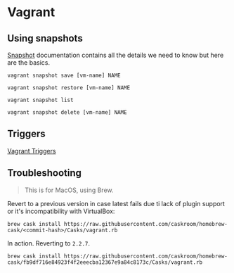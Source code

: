# Vagrant

## Using snapshots

[Snapshot](https://www.vagrantup.com/docs/cli/snapshot.html) documentation contains all the details we need to know but here are the basics.

```shell
vagrant snapshot save [vm-name] NAME
```

```shell
vagrant snapshot restore [vm-name] NAME
```

```shell
vagrant snapshot list
```

```shell
vagrant snapshot delete [vm-name] NAME
```

## Triggers

[Vagrant Triggers](https://www.vagrantup.com/docs/triggers)

## Troubleshooting

> This is for MacOS, using Brew.

Revert to a previous version in case latest fails due ti lack of plugin support or it's incompatibility with VirtualBox:

```shell
brew cask install https://raw.githubusercontent.com/caskroom/homebrew-cask/<commit-hash>/Casks/vagrant.rb
```

In action. Reverting to `2.2.7`.

```shell
brew cask install https://raw.githubusercontent.com/caskroom/homebrew-cask/fb9df716e84923f4f2eeecba12367e9a84c8173c/Casks/vagrant.rb
```
